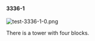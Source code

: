 #### 3336-1
![test-3336-1-0.png](https://github.com/lil-lab/nlvr/raw/master/nlvr/test/images/5/test-3336-1-0.png "test-3336-1-0.png")

There is a tower with four blocks.